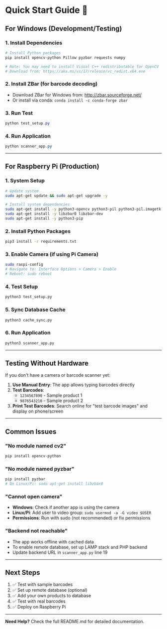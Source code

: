 # Quick Start Guide 🚀

## For Windows (Development/Testing)

### 1. Install Dependencies
```powershell
# Install Python packages
pip install opencv-python Pillow pyzbar requests numpy

# Note: You may need to install Visual C++ redistributable for OpenCV
# Download from: https://aka.ms/vs/17/release/vc_redist.x64.exe
```

### 2. Install ZBar (for barcode decoding)
- Download ZBar for Windows from: http://zbar.sourceforge.net/
- Or install via conda: `conda install -c conda-forge zbar`

### 3. Run Test
```powershell
python test_setup.py
```

### 4. Run Application
```powershell
python scanner_app.py
```

---

## For Raspberry Pi (Production)

### 1. System Setup
```bash
# Update system
sudo apt-get update && sudo apt-get upgrade -y

# Install system dependencies
sudo apt-get install -y python3-opencv python3-pil python3-pil.imagetk python3-tk
sudo apt-get install -y libzbar0 libzbar-dev
sudo apt-get install -y python3-pip
```

### 2. Install Python Packages
```bash
pip3 install -r requirements.txt
```

### 3. Enable Camera (if using Pi Camera)
```bash
sudo raspi-config
# Navigate to: Interface Options > Camera > Enable
# Reboot: sudo reboot
```

### 4. Test Setup
```bash
python3 test_setup.py
```

### 5. Sync Database Cache
```bash
python3 cache_sync.py
```

### 6. Run Application
```bash
python3 scanner_app.py
```

---

## Testing Without Hardware

If you don't have a camera or barcode scanner yet:

1. **Use Manual Entry**: The app allows typing barcodes directly
2. **Test Barcodes**:
   - `1234567890` - Sample product 1
   - `9876543210` - Sample product 2
3. **Print Test Barcodes**: Search online for "test barcode images" and display on phone/screen

---

## Common Issues

### "No module named cv2"
```bash
pip install opencv-python
```

### "No module named pyzbar"
```bash
pip install pyzbar
# On Linux/Pi: sudo apt-get install libzbar0
```

### "Cannot open camera"
- **Windows**: Check if another app is using the camera
- **Linux/Pi**: Add user to video group: `sudo usermod -a -G video $USER`
- **Permissions**: Run with sudo (not recommended) or fix permissions

### "Backend not reachable"
- The app works offline with cached data
- To enable remote database, set up LAMP stack and PHP backend
- Update backend URL in `scanner_app.py` line 19

---

## Next Steps

1. ✅ Test with sample barcodes
2. ✅ Set up remote database (optional)
3. ✅ Add your own products to database
4. ✅ Test with real barcodes
5. ✅ Deploy on Raspberry Pi

---

**Need Help?** Check the full README.md for detailed documentation.
